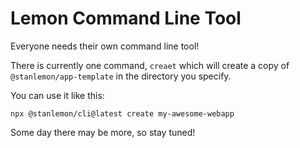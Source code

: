 # Lemon Command Line Tool

Everyone needs their own command line tool!

There is currently one command, `creaet` which will create a copy of `@stanlemon/app-template` in the directory you specify.

You can use it like this:
```shell
npx @stanlemon/cli@latest create my-awesome-webapp
```

Some day there may be more, so stay tuned!
